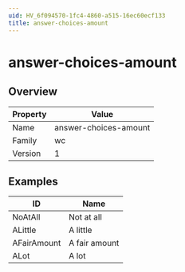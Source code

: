 ```yaml
---
uid: HV_6f094570-1fc4-4860-a515-16ec60ecf133
title: answer-choices-amount
---
```


# answer-choices-amount

## Overview

Property|Value
---|--- 
Name|answer-choices-amount 
Family|wc 
Version|1

## Examples

ID|Name
---|--- 
NoAtAll|Not at all 
ALittle|A little 
AFairAmount|A fair amount 
ALot|A lot